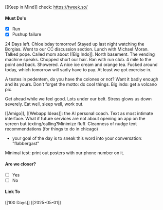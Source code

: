 [[Keep in Mind]]
check: https://tweek.so/
#### Must Do's
- [x] Run
- [x] Pushup failure

24 Days left. Chloe bday tomorrow! Stayed up last night watching the Borgias. Went to our CC discussion section. Lunch with Michael Moran. Talked pope. Called mom about [[Big Indo]]. North basement. The vending machine speaks. Chopped short our hair. Ran with run club. 4 mile to the point and back. Showered. A nice ice cream and orange tea. Fucked around today, which tomorrow will sadly have to pay. At least we got exercise in. 

A testes in pedentem, do you have the colones or not?
Want it badly enough and its yours.
Don't forget the motto: do cool things.
Big indo: get a volcano pic.

Get ahead while we feel good. Lots under our belt.
Stress glows us down severely.
Eat well, sleep well, work out.

[[Amigo]], [[Webapp Ideas]]: the AI personal coach. Text as most intimate interface. What if future services are not about opening an app on the screen but texting/calling?Minimize fluff. Cleanness of nudge text recommendations (for things to do in chicago)

- your goal of the day is to sneak this word into your conversation: "flabbergast"

Minimal test: print out posters with our phone number on it.
#### Are we closer?
- [ ] Yes
- [ ] No
#### Link To
[[100 Days]]
[[2025-05-01]]